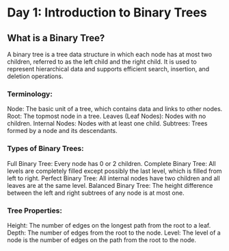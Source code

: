 # Day 1: Introduction to Binary Trees

## What is a Binary Tree?

A binary tree is a tree data structure in which each node has at most two children, referred to as the left child and the right child. It is used to represent hierarchical data and supports efficient search, insertion, and deletion operations.

### Terminology:

Node: The basic unit of a tree, which contains data and links to other nodes.
Root: The topmost node in a tree.
Leaves (Leaf Nodes): Nodes with no children.
Internal Nodes: Nodes with at least one child.
Subtrees: Trees formed by a node and its descendants.

### Types of Binary Trees:

Full Binary Tree: Every node has 0 or 2 children.
Complete Binary Tree: All levels are completely filled except possibly the last level, which is filled from left to right.
Perfect Binary Tree: All internal nodes have two children and all leaves are at the same level.
Balanced Binary Tree: The height difference between the left and right subtrees of any node is at most one.

### Tree Properties:

Height: The number of edges on the longest path from the root to a leaf.
Depth: The number of edges from the root to the node.
Level: The level of a node is the number of edges on the path from the root to the node.


